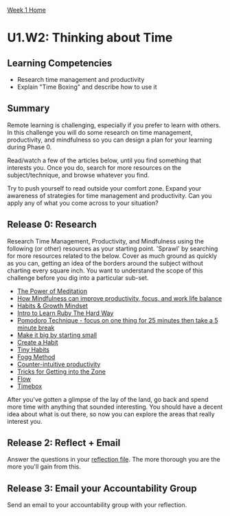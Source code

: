 [Week 1 Home](../)

# U1.W2: Thinking about Time

## Learning Competencies
- Research time management and productivity
- Explain "Time Boxing" and describe how to use it

## Summary
Remote learning is challenging, especially if you prefer to learn with others. In this challenge you will do some research on time management, productivity, and mindfulness so you can design a plan for your learning during Phase 0.

Read/watch a few of the articles below, until you find something that interests you. Once you do, search for more resources on the subject/technique, and browse whatever you find.

Try to push yourself to read outside your comfort zone. Expand your awareness of strategies for time management and productivity. Can you apply any of what you come across to your situation?

## Release 0: Research
Research Time Management, Productivity, and Mindfulness using the following (or other) resources as your starting point. 'Sprawl' by searching for more resources related to the below.
Cover as much ground as quickly as you can, getting an idea of the borders around the subject without charting every square inch. You want to understand the scope of this challenge before you dig into a particular sub-set.

- [The Power of Meditation](http://blog.bufferapp.com/how-meditation-affects-your-brain)
- [How Mindfulness can improve productivity, focus, and work life balance](http://www.productivityninja.co.uk/getting-things-done-and-the-mindful-productivity-ninja/)
- [Habits & Growth Mindset](http://blog.bufferapp.com/the-habits-of-successful-people-they-have-a-growth-mindset)
- [Intro to Learn Ruby The Hard Way](http://ruby.learncodethehardway.org/book/intro.html)
- [Pomodoro Technique - focus on one thing for 25 minutes then take a 5 minute break](http://pomodorotechnique.com/)
- [Make it big by starting small](http://blog.bufferapp.com/make-it-big-by-starting-small)
- [Create a Habit](http://www.youtube.com/watch?v=C8XG02das-A)
- [Tiny Habits](http://www.youtube.com/watch?v=AdKUJxjn-R8)
- [Fogg Method](http://www.foggmethod.com/)
- [Counter-intuitive productivity](http://paidtoexist.com/counterintuitive-productivity/)
- [Tricks for Getting into the Zone](http://www.themuse.com/advice/the-best-tricks-for-getting-in-the-zone-at-work)
- [Flow](http://en.wikipedia.org/wiki/Flow_(psychology))
- [Timebox](http://guide.agilealliance.org/guide/timebox.html)

After you've gotten a glimpse of the lay of the land, go back and spend more time with anything that sounded interesting. You should have a decent idea about what is out there, so now you can explore the areas that really interest you.

## Release 2: Reflect + Email
Answer the questions in your [reflection file](my_reflection.md). The more thorough you are the more you'll gain from this.

## Release 3: Email your Accountability Group
Send an email to your accountability group with your reflection.

